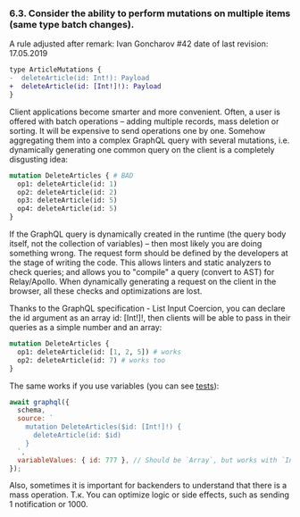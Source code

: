 ### 6.3. Consider the ability to perform mutations on multiple items (same type batch changes).

A rule adjusted after remark: Ivan Goncharov #42 date of last revision: 17.05.2019

```diff
type ArticleMutations {
-  deleteArticle(id: Int!): Payload
+  deleteArticle(id: [Int!]!): Payload
}

```

Client applications become smarter and more convenient. Often, a user is offered with batch operations – adding multiple records, mass deletion or sorting. It will be expensive to send operations one by one. Somehow aggregating them into a complex GraphQL query with several mutations, i.e. dynamically generating one common query on the client is a completely disgusting idea:

```graphql
mutation DeleteArticles { # BAD
  op1: deleteArticle(id: 1)
  op2: deleteArticle(id: 2)
  op3: deleteArticle(id: 5)
  op4: deleteArticle(id: 5)
}
```

If the GraphQL query is dynamically created in the runtime (the query body itself, not the collection of variables) – then most likely you are doing something wrong. The request form should be defined by the developers at the stage of writing the code. This allows linters and static analyzers to check queries; and allows you to "compile" a query (convert to AST) for Relay/Apollo. When dynamically generating a request on the client in the browser, all these checks and optimizations are lost.

Thanks to the GraphQL specification - List Input Coercion, you can declare the id argument as an array id: [Int!]!, then clients will be able to pass in their queries as a simple number and an array:

```graphql
mutation DeleteArticles {
  op1: deleteArticle(id: [1, 2, 5]) # works
  op2: deleteArticle(id: 7) # works too
}
```

The same works if you use variables (you can see [tests](./__tests__/list-coercion-test.js)):

```js
await graphql({
  schema,
  source: `
    mutation DeleteArticles($id: [Int!]!) {
      deleteArticle(id: $id)
    }
  `,
  variableValues: { id: 777 }, // Should be `Array`, but works with `Int` too
});
```

Also, sometimes it is important for backenders to understand that there is a mass operation. Т.к. You can optimize logic or side effects, such as sending 1 notification or 1000.